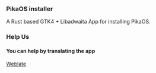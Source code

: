 ### PikaOS installer
A Rust based GTK4 + Libadwaita App
for installing PikaOS.

### Help Us

#### You can help by translating the app
[Weblate](https://hosted.weblate.org/projects/pikaos/pika-installer-gtk4/)

